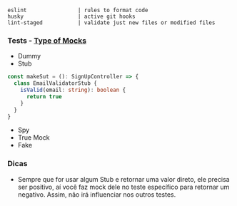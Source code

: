 ```
eslint                | rules to format code
husky                 | active git hooks
lint-staged           | validate just new files or modified files
```
### Tests - [Type of Mocks](http://blog.tremblay.pro/2017/09/mocks.html)
- Dummy
- Stub

```typescript
const makeSut = (): SignUpController => {
  class EmailValidatorStub {
    isValid(email: string): boolean {
      return true
    }
  }
}
```

- Spy
- True Mock
- Fake

### Dicas
- Sempre que for usar algum Stub e retornar uma valor direto, ele precisa ser positivo, aí você faz mock dele no teste específico para retornar um negativo. Assim, não irá influenciar nos outros testes.
